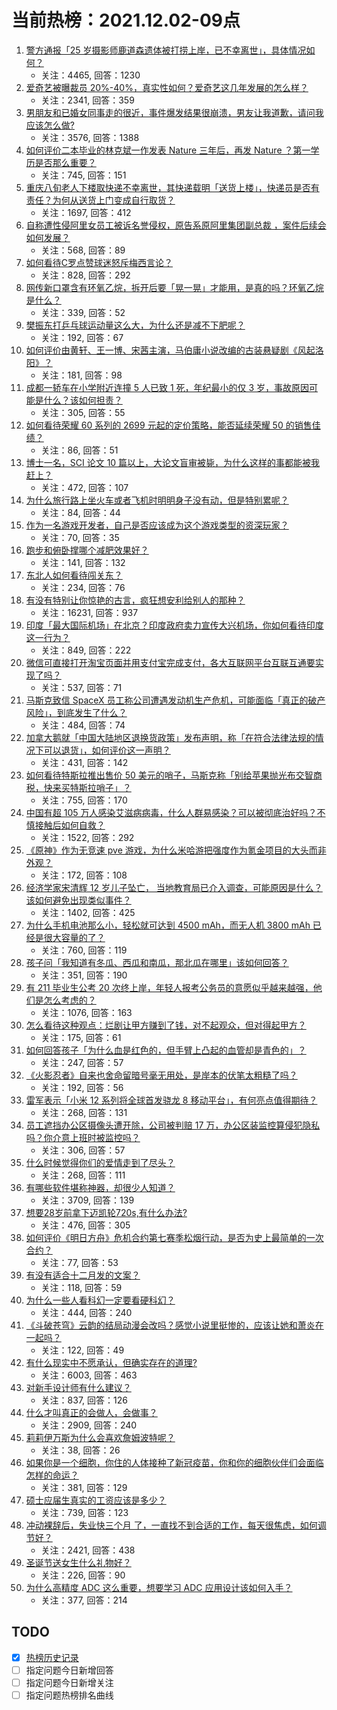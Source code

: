 # 当前热榜：2021.12.02-09点
1. [警方通报「25 岁摄影师鹿道森遗体被打捞上岸，已不幸离世」，具体情况如何？](https://www.zhihu.com/question/502856388)
    * 关注：4465, 回答：1230
2. [爱奇艺被曝裁员 20%-40%，真实性如何？爱奇艺这几年发展的怎么样？](https://www.zhihu.com/question/502943545)
    * 关注：2341, 回答：359
3. [男朋友和已婚女同事走的很近，事件爆发结果很崩溃，男友让我道歉，请问我应该怎么做?](https://www.zhihu.com/question/502099141)
    * 关注：3576, 回答：1388
4. [如何评价二本毕业的林克斌一作发表 Nature 三年后，再发 Nature ？第一学历是否那么重要？](https://www.zhihu.com/question/502658240)
    * 关注：745, 回答：151
5. [重庆八旬老人下楼取快递不幸离世，其快递载明「送货上楼」，快递员是否有责任？为何从送货上门变成自行取货？](https://www.zhihu.com/question/502835945)
    * 关注：1697, 回答：412
6. [自称遭性侵阿里女员工被诉名誉侵权，原告系原阿里集团副总裁 ，案件后续会如何发展？](https://www.zhihu.com/question/502999474)
    * 关注：568, 回答：89
7. [如何看待C罗点赞球迷怒斥梅西言论？](https://www.zhihu.com/question/502945786)
    * 关注：828, 回答：292
8. [网传新口罩含有环氧乙烷，拆开后要「晃一晃」才能用，是真的吗？环氧乙烷是什么？](https://www.zhihu.com/question/502643674)
    * 关注：339, 回答：52
9. [樊振东打乒乓球运动量这么大，为什么还是减不下肥呢？](https://www.zhihu.com/question/490082391)
    * 关注：192, 回答：67
10. [如何评价由黄轩、王一博、宋茜主演，马伯庸小说改编的古装悬疑剧《风起洛阳》？](https://www.zhihu.com/question/501537318)
    * 关注：181, 回答：98
11. [成都一轿车在小学附近连撞 5 人已致 1 死，年纪最小的仅 3 岁，事故原因可能是什么？该如何担责？](https://www.zhihu.com/question/502765492)
    * 关注：305, 回答：55
12. [如何看待荣耀 60 系列的 2699 元起的定价策略，能否延续荣耀 50 的销售佳绩？](https://www.zhihu.com/question/503001948)
    * 关注：86, 回答：51
13. [博士一名，SCI 论文 10 篇以上，大论文盲审被毙，为什么这样的事都能被我赶上？](https://www.zhihu.com/question/472110842)
    * 关注：472, 回答：107
14. [为什么旅行路上坐火车或者飞机时明明身子没有动，但是特别累呢？](https://www.zhihu.com/question/502672201)
    * 关注：84, 回答：44
15. [作为一名游戏开发者，自己是否应该成为这个游戏类型的资深玩家？](https://www.zhihu.com/question/502987322)
    * 关注：70, 回答：35
16. [跑步和俯卧撑哪个减肥效果好？](https://www.zhihu.com/question/491528331)
    * 关注：141, 回答：132
17. [东北人如何看待闯关东？](https://www.zhihu.com/question/25003208)
    * 关注：234, 回答：76
18. [有没有特别让你惊艳的古言，疯狂想安利给别人的那种？](https://www.zhihu.com/question/334390853)
    * 关注：16231, 回答：937
19. [印度「最大国际机场」在北京？印度政府卖力宣传大兴机场，你如何看待印度这一行为？](https://www.zhihu.com/question/501910667)
    * 关注：849, 回答：222
20. [微信可直接打开淘宝页面并用支付宝完成支付，各大互联网平台互联互通要实现了吗？](https://www.zhihu.com/question/502656069)
    * 关注：537, 回答：71
21. [马斯克致信 SpaceX 员工称公司遭遇发动机生产危机，可能面临「真正的破产风险」，到底发生了什么？](https://www.zhihu.com/question/502705159)
    * 关注：484, 回答：74
22. [加拿大鹅就「中国大陆地区退换货政策」发布声明，称「在符合法律法规的情况下可以退货」，如何评价这一声明？](https://www.zhihu.com/question/502872689)
    * 关注：431, 回答：142
23. [如何看待特斯拉推出售价 50 美元的哨子，马斯克称「别给苹果抛光布交智商税，快来买特斯拉哨子」？](https://www.zhihu.com/question/502841725)
    * 关注：755, 回答：170
24. [中国有超 105 万人感染艾滋病病毒，什么人群易感染？可以被彻底治好吗？不慎接触后如何自救？](https://www.zhihu.com/question/502814534)
    * 关注：1522, 回答：292
25. [《原神》作为无竞速 pve 游戏，为什么米哈游把强度作为氪金项目的大头而非外观？](https://www.zhihu.com/question/499006765)
    * 关注：172, 回答：108
26. [经济学家宋清辉 12 岁儿子坠亡， 当地教育局已介入调查，可能原因是什么？该如何避免出现类似事件？](https://www.zhihu.com/question/502735372)
    * 关注：1402, 回答：425
27. [为什么手机电池那么小，轻松就可达到 4500 mAh，而无人机 3800 mAh 已经是很大容量的了？](https://www.zhihu.com/question/502277910)
    * 关注：760, 回答：119
28. [孩子问「我知道有冬瓜、西瓜和南瓜，那北瓜在哪里」该如何回答？](https://www.zhihu.com/question/461846371)
    * 关注：351, 回答：190
29. [有 211 毕业生公考 20 次终上岸，年轻人报考公务员的意愿似乎越来越强，他们是怎么考虑的？](https://www.zhihu.com/question/502337433)
    * 关注：1076, 回答：163
30. [怎么看待这种观点：烂剧让甲方赚到了钱，对不起观众，但对得起甲方？](https://www.zhihu.com/question/502181814)
    * 关注：175, 回答：61
31. [如何回答孩子「为什么血是红色的，但手臂上凸起的血管却是青色的」？](https://www.zhihu.com/question/500019915)
    * 关注：247, 回答：57
32. [《火影忍者》自来也舍命留暗号毫无用处，是岸本的伏笔太粗糙了吗？](https://www.zhihu.com/question/502103535)
    * 关注：192, 回答：56
33. [雷军表示「小米 12 系列将全球首发骁龙 8 移动平台」，有何亮点值得期待？](https://www.zhihu.com/question/502831020)
    * 关注：268, 回答：131
34. [员工遮挡办公区摄像头遭开除，公司被判赔 17 万，办公区装监控算侵犯隐私吗？你介意上班时被监控吗？](https://www.zhihu.com/question/502733323)
    * 关注：306, 回答：57
35. [什么时候觉得你们的爱情走到了尽头？](https://www.zhihu.com/question/434942529)
    * 关注：268, 回答：111
36. [有哪些软件堪称神器，却很少人知道？](https://www.zhihu.com/question/327826314)
    * 关注：3709, 回答：139
37. [想要28岁前拿下迈凯轮720s,有什么办法?](https://www.zhihu.com/question/481498057)
    * 关注：476, 回答：305
38. [如何评价《明日方舟》危机合约第七赛季松烟行动，是否为史上最简单的一次合约？](https://www.zhihu.com/question/502486189)
    * 关注：77, 回答：53
39. [有没有适合十二月发的文案？](https://www.zhihu.com/question/502704222)
    * 关注：118, 回答：59
40. [为什么一些人看科幻一定要看硬科幻？](https://www.zhihu.com/question/479187813)
    * 关注：444, 回答：240
41. [《斗破苍穹》云韵的结局动漫会改吗？感觉小说里挺惨的，应该让她和萧炎在一起吗？](https://www.zhihu.com/question/455309099)
    * 关注：122, 回答：49
42. [有什么现实中不愿承认，但确实存在的道理?](https://www.zhihu.com/question/474585002)
    * 关注：6003, 回答：463
43. [对新手设计师有什么建议？](https://www.zhihu.com/question/465699978)
    * 关注：837, 回答：126
44. [什么才叫真正的会做人，会做事？](https://www.zhihu.com/question/494899419)
    * 关注：2909, 回答：240
45. [莉莉伊万斯为什么会喜欢詹姆波特呢？](https://www.zhihu.com/question/499273186)
    * 关注：38, 回答：26
46. [如果你是一个细胞，你住的人体接种了新冠疫苗，你和你的细胞伙伴们会面临怎样的命运？](https://www.zhihu.com/question/439485738)
    * 关注：381, 回答：129
47. [硕士应届生真实的工资应该是多少？](https://www.zhihu.com/question/447676924)
    * 关注：739, 回答：123
48. [冲动裸辞后，失业快三个月 了，一直找不到合适的工作，每天很焦虑，如何调节好？](https://www.zhihu.com/question/430896392)
    * 关注：2421, 回答：438
49. [圣诞节送女生什么礼物好？](https://www.zhihu.com/question/22309442)
    * 关注：226, 回答：90
50. [为什么高精度 ADC 这么重要，想要学习 ADC 应用设计该如何入手？](https://www.zhihu.com/question/502632221)
    * 关注：377, 回答：214
## TODO
* [x] [热榜历史记录](hot_history/AllHot.md)
* [ ] 指定问题今日新增回答
* [ ] 指定问题今日新增关注
* [ ] 指定问题热榜排名曲线
